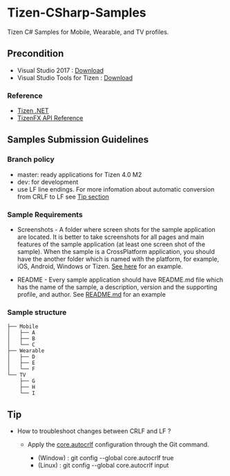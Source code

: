 # Tizen-CSharp-Samples
Tizen C# Samples for Mobile, Wearable, and TV profiles.

## Precondition
* Visual Studio 2017 : [Download](https://www.visualstudio.com/downloads/)
* Visual Studio Tools for Tizen : [Download](https://developer.tizen.org/development/visual-studio-tools-tizen/installing-visual-studio-tools-tizen)

### Reference
* [Tizen .NET](https://developer.tizen.org/development/api-reference/.net-application)
* [TizenFX API Reference](https://developer.tizen.org/dev-guide/csapi/index.html)

## Samples Submission Guidelines

### Branch policy
* master: ready applications for Tizen 4.0 M2
* dev: for development
* use LF line endings. For more infomation about automatic conversion from CRLF to LF see [Tip section](#tip)

### Sample Requirements
* Screenshots - A folder where screen shots for the sample application are located. It is better to take screenshots for all pages and main features of the sample application (at least one screen shot of the sample). When the sample is a CrossPlatform application, you should have the another folder which is named with the platform, for example, iOS, Android, Windows or Tizen. [See here](https://github.com/Samsung/Tizen-CSharp-Samples/tree/dev/TV/Gallery/Screenshots/) for an example.
 
* README - Every sample application should have README.md file which has the name of the sample, a description, version and the supporting profile, and author. See [README.md](https://github.com/Samsung/Tizen-CSharp-Samples/blob/dev/TV/Gallery/README.md) for an example


### Sample structure
```
├── Mobile
│   ├── A
│   ├── B
│   └── C
├── Wearable
│   ├── D
│   ├── E
│   └── F
└── TV
    ├── G
    ├── H
    └── I
```


## Tip
 * How to troubleshoot changes between CRLF and LF ?
   * Apply the [core.autocrlf](https://help.github.com/articles/dealing-with-line-endings/) configuration through the Git command.
    
     * (Window) : git config --global core.autocrlf true
     * (Linux) : git config --global core.autocrlf input
